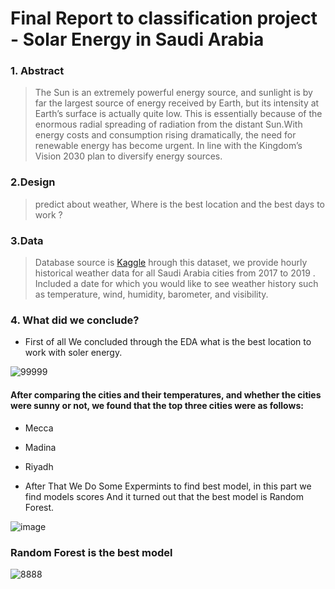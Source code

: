 # Final Report to classification project - Solar Energy in Saudi Arabia

### 1. Abstract

> The Sun is an extremely powerful energy source, and sunlight is by far the largest source of energy received by Earth, but its intensity at Earth’s surface is actually quite low. This is essentially because of the enormous radial spreading of radiation from the distant Sun.With energy costs and consumption rising dramatically, the need for renewable energy has become urgent. 
In line with the Kingdom’s Vision 2030 plan to diversify energy sources.


### 2.Design

> predict about weather, Where is the best location and the best days to work ?

### 3.Data

> Database source is [Kaggle](https://www.kaggle.com/esraamadi/saudi-arabia-weather-history)  hrough this dataset, we provide hourly historical weather data for all Saudi Arabia cities from 2017 to 2019 . 
Included a date for which you would like to see weather history such as temperature, wind, humidity, barometer, and visibility.

### 4. What did we conclude?

  * First of all We concluded through the EDA what is the best location to work with soler energy.
          
![99999](https://user-images.githubusercontent.com/93244403/146690370-b47430e9-f720-4b16-8c2a-9a5ad50cd137.png)


#### After comparing the cities and their temperatures, and whether the cities were sunny or not, we found that the top three cities were as follows:
* Mecca
* Madina 
* Riyadh

  
  
  
* After That We Do Some Expermints to find best model, in this part we find models scores And it turned out that the best model is Random Forest.

![image](https://user-images.githubusercontent.com/93244403/146690262-8a5683a2-0d0d-4659-b94f-b20a3f853b71.png)




### Random Forest is the best model

![8888](https://user-images.githubusercontent.com/93244403/146690339-41d2c9c1-3e7e-43a1-8950-b0b5e302f5aa.png)


